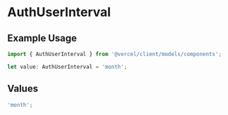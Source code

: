 # AuthUserInterval

## Example Usage

```typescript
import { AuthUserInterval } from '@vercel/client/models/components';

let value: AuthUserInterval = 'month';
```

## Values

```typescript
'month';
```
